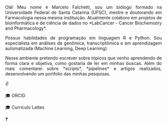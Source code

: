 <p style="text-align: justify;">
Olá! Meu nome é Marcelo Falchetti, sou um biólogo formado na Universidade Federal de Santa Catarina (UFSC), mestre e doutorando em Farmacologia nessa mesma instituição. Atualmente colaboro em projetos de bioinformática e de ciência de dados no *LabCancer - Cancer Biochemistry and Pharmacology*.
</p>


<p style="text-align: justify;">
Possuo habilidades de programação em linguagem R e Python. Sou especialista em análises de genômica, transcriptômica e em aprendizagem automatizada (Machine Learning, Deep Learning).
</p>


<p style="text-align: justify;">
Nesse ambiente pretendo escrever sobre tópicos que venho aprendendo de forma clara e objetiva, como gostaria de ler em minhas buscas. Além do mais comentarei sobre *scripts*, *pipelines* e artigos realizados, desenvolvendo um portfolio das minhas pesquisas.
</p>

:v:


<p>&#x1F393; ORCID</p>

<p>&#x1F393; Currículo Lattes</p>


:question: 

